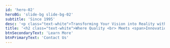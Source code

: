 ```yaml
---
id: 'hero-02'
heroBG: 'slide-bg slide-bg-02'
subtitle: 'Since 1995'
desc: '<p class="text-white">Transforming Your Vision into Reality with Superior Craftsmanship and Innovative Design, Ensuring Every Detail is Perfectly Executed!</p>'
title: '<h2 class="text-white">Where Quality <br> Meets <span>Innovation</span></h2>'
btnSecondaryText: 'Learn More'
btnPrimaryText: 'Contact Us'
---
```


